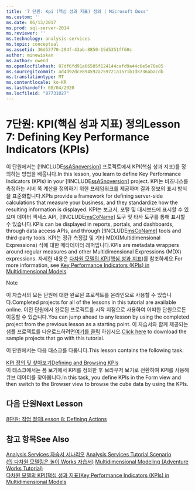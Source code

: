 ```yaml
---
title: '7 단원: Kpi (핵심 성과 지표) 정의 | Microsoft Docs'
ms.custom: ''
ms.date: 06/13/2017
ms.prod: sql-server-2014
ms.reviewer: ''
ms.technology: analysis-services
ms.topic: conceptual
ms.assetid: 36d53770-294f-43ab-8850-15d5351ff60c
author: minewiskan
ms.author: owend
ms.openlocfilehash: 87df6fd91a66505f124144cafd9a44c6e5e70e85
ms.sourcegitcommit: ad4d92dce894592a259721a1571b1d8736abacdb
ms.translationtype: MT
ms.contentlocale: ko-KR
ms.lasthandoff: 08/04/2020
ms.locfileid: "87731027"
---
```

# <a name="lesson-7-defining-key-performance-indicators-kpis"></a><span data-ttu-id="88f75-102">7단원: KPI(핵심 성과 지표) 정의</span><span class="sxs-lookup"><span data-stu-id="88f75-102">Lesson 7: Defining Key Performance Indicators (KPIs)</span></span>
  <span data-ttu-id="88f75-103">이 단원에서는 [!INCLUDE[ssASnoversion](../includes/ssasnoversion-md.md)] 프로젝트에서 KPI(핵심 성과 지표)를 정의하는 방법을 배웁니다.</span><span class="sxs-lookup"><span data-stu-id="88f75-103">In this lesson, you learn to define Key Performance Indicators (KPIs) in your [!INCLUDE[ssASnoversion](../includes/ssasnoversion-md.md)] project.</span></span> <span data-ttu-id="88f75-104">KPI는 비즈니스를 측정하는 서버 쪽 계산을 정의하기 위한 프레임워크를 제공하며 결과 정보의 표시 방식을 표준화합니다.</span><span class="sxs-lookup"><span data-stu-id="88f75-104">KPIs provide a framework for defining server-side calculations that measure your business, and they standardize how the resulting information is displayed.</span></span> <span data-ttu-id="88f75-105">KPI는 보고서, 포털 및 대시보드에 표시할 수 있으며 데이터 액세스 API, [!INCLUDE[msCoName](../includes/msconame-md.md)] 도구 및 타사 도구를 통해 표시할 수 있습니다.</span><span class="sxs-lookup"><span data-stu-id="88f75-105">KPIs can be displayed in reports, portals, and dashboards, through data access APIs, and through [!INCLUDE[msCoName](../includes/msconame-md.md)] tools and third-party tools.</span></span> <span data-ttu-id="88f75-106">KPI는 정규 측정값 및 기타 MDX(Multidimensional Expressions) 식에 대한 메타데이터 래퍼입니다.</span><span class="sxs-lookup"><span data-stu-id="88f75-106">KPIs are metadata wrappers around regular measures and other Multidimensional Expressions (MDX) expressions.</span></span> <span data-ttu-id="88f75-107">자세한 내용은 [다차원 모델의 KPI&#40;핵심 성과 지표&#41;](multidimensional-models/key-performance-indicators-kpis-in-multidimensional-models.md)를 참조하세요.</span><span class="sxs-lookup"><span data-stu-id="88f75-107">For more information, see [Key Performance Indicators &#40;KPIs&#41; in Multidimensional Models](multidimensional-models/key-performance-indicators-kpis-in-multidimensional-models.md).</span></span>  
  
> [!NOTE]  
>  <span data-ttu-id="88f75-108">이 자습서의 모든 단원에 대한 완료된 프로젝트를 온라인으로 사용할 수 있습니다.</span><span class="sxs-lookup"><span data-stu-id="88f75-108">Completed projects for all of the lessons in this tutorial are available online.</span></span> <span data-ttu-id="88f75-109">이전 단원에서 완료된 프로젝트를 시작 지점으로 사용하여 어떠한 단원으로든 이동할 수 있습니다.</span><span class="sxs-lookup"><span data-stu-id="88f75-109">You can jump ahead to any lesson by using the completed project from the previous lesson as a starting point.</span></span> <span data-ttu-id="88f75-110">이 자습서와 함께 제공되는 샘플 프로젝트를 다운로드하려면[여기를 클릭](https://go.microsoft.com/fwlink/?LinkID=221866) 하십시오.</span><span class="sxs-lookup"><span data-stu-id="88f75-110">[Click here](https://go.microsoft.com/fwlink/?LinkID=221866) to download the sample projects that go with this tutorial.</span></span>  
  
 <span data-ttu-id="88f75-111">이 단원에서는 다음 태스크를 다룹니다.</span><span class="sxs-lookup"><span data-stu-id="88f75-111">This lesson contains the following task:</span></span>  
  
 [<span data-ttu-id="88f75-112">KPI 정의 및 찾아보기</span><span class="sxs-lookup"><span data-stu-id="88f75-112">Defining and Browsing KPIs</span></span>](lesson-7-1-defining-and-browsing-kpis.md)  
 <span data-ttu-id="88f75-113">이 태스크에서는 폼 보기에서 KPI를 정의한 후 브라우저 보기로 전환하여 KPI를 사용해 큐브 데이터를 찾아봅니다.</span><span class="sxs-lookup"><span data-stu-id="88f75-113">In this task, you define KPIs in the Form view and then switch to the Browser view to browse the cube data by using the KPIs.</span></span>  
  
## <a name="next-lesson"></a><span data-ttu-id="88f75-114">다음 단원</span><span class="sxs-lookup"><span data-stu-id="88f75-114">Next Lesson</span></span>  
 [<span data-ttu-id="88f75-115">8단원: 작업 정의</span><span class="sxs-lookup"><span data-stu-id="88f75-115">Lesson 8: Defining Actions</span></span>](lesson-8-defining-actions.md)  
  
## <a name="see-also"></a><span data-ttu-id="88f75-116">참고 항목</span><span class="sxs-lookup"><span data-stu-id="88f75-116">See Also</span></span>  
 <span data-ttu-id="88f75-117">[Analysis Services 자습서 시나리오](analysis-services-tutorial-scenario.md) </span><span class="sxs-lookup"><span data-stu-id="88f75-117">[Analysis Services Tutorial Scenario](analysis-services-tutorial-scenario.md) </span></span>  
 <span data-ttu-id="88f75-118">[&#40;의 다차원 모델링은 놀이 Works 자습서&#41;](multidimensional-modeling-adventure-works-tutorial.md) </span><span class="sxs-lookup"><span data-stu-id="88f75-118">[Multidimensional Modeling &#40;Adventure Works Tutorial&#41;](multidimensional-modeling-adventure-works-tutorial.md) </span></span>  
 [<span data-ttu-id="88f75-119">다차원 모델의 KPI&#40;핵심 성과 지표&#41;</span><span class="sxs-lookup"><span data-stu-id="88f75-119">Key Performance Indicators &#40;KPIs&#41; in Multidimensional Models</span></span>](multidimensional-models/key-performance-indicators-kpis-in-multidimensional-models.md)  
  
  
